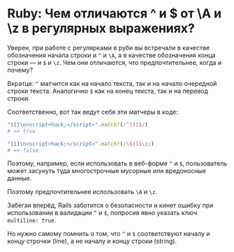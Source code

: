 # Ruby: Чем отличаются ^ и $ от \A и \z в регулярных выражениях?

Уверен, при работе с регулярками в руби вы встречали в качестве обозначения начала строки и `^` и `\A`, а в качестве обозначения конца строки — и `$` и `\z`. Чем они отличаются, что предпочтительнее, когда и почему?

Вкратце: `^` матчится как на начало текста, так и на начало очередной строки текста. Аналогично `$` как на конец текста, так и на перевод строки.

Соответственно, вот так ведут себя эти матчеры в коде:

```ruby
"111\n<script>hack;</script>".match?(/^111$/)
# => true

"111\n<script>hack;</script>".match?(/\A111\z/)
# => false
```

Поэтому, например, если использовать в веб-форме `^` и `$`, пользователь может засунуть туда многострочные мусорные или вредоносные данные.

Поэтому предпочтительнее использовать `\A` и `\z`.

Забегая вперёд, Rails заботится о безопасности и кинет ошибку при использовании в валидации `^` и `$`, попросив явно указать ключ `multiline: true`.

Но нужно самому помнить о том, что `^` и `$` соответствуют началу и концу строчки (line), а не началу и концу строки (string).
